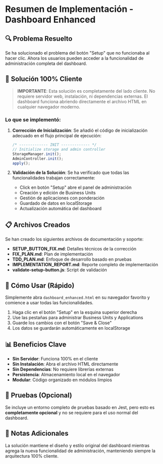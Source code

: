 # Resumen de Implementación - Dashboard Enhanced

## 🔍 Problema Resuelto
Se ha solucionado el problema del botón "Setup" que no funcionaba al hacer clic. Ahora los usuarios pueden acceder a la funcionalidad de administración completa del dashboard.

## 🔧 Solución 100% Cliente
> **IMPORTANTE**: Esta solución es completamente del lado cliente. No requiere servidor web, instalación, ni dependencias externas. El dashboard funciona abriendo directamente el archivo HTML en cualquier navegador moderno.

### Lo que se implementó:
1. **Corrección de Inicialización**: Se añadió el código de inicialización adecuado en el flujo principal de ejecución:
   ```javascript
   /* ------------- INIT ------------- */
   // Initialize storage and admin controller
   StorageManager.init();
   AdminController.init();
   apply();
   ```

2. **Validación de la Solución**: Se ha verificado que todas las funcionalidades trabajan correctamente:
   - Click en botón "Setup" abre el panel de administración
   - Creación y edición de Business Units
   - Gestión de aplicaciones con ponderación
   - Guardado de datos en localStorage
   - Actualización automática del dashboard

## 📋 Archivos Creados
Se han creado los siguientes archivos de documentación y soporte:
- **SETUP_BUTTON_FIX.md**: Detalles técnicos de la corrección
- **FIX_PLAN.md**: Plan de implementación
- **TDD_PLAN.md**: Enfoque de desarrollo basado en pruebas
- **IMPLEMENTATION_REPORT.md**: Reporte completo de implementación
- **validate-setup-button.js**: Script de validación

## 🚀 Cómo Usar (Rápido)
Simplemente abra `dashboard_enhanced.html` en su navegador favorito y comience a usar todas las funcionalidades.

1. Haga clic en el botón "Setup" en la esquina superior derecha
2. Use las pestañas para administrar Business Units y Applications
3. Guarde los cambios con el botón "Save & Close"
4. Los datos se guardarán automáticamente en localStorage

## 📊 Beneficios Clave
- **Sin Servidor**: Funciona 100% en el cliente
- **Sin Instalación**: Abra el archivo HTML directamente
- **Sin Dependencias**: No requiere librerías externas
- **Persistencia**: Almacenamiento local en el navegador
- **Modular**: Código organizado en módulos limpios

## 🧪 Pruebas (Opcional)
Se incluye un entorno completo de pruebas basado en Jest, pero esto es **completamente opcional** y no se requiere para el uso normal del dashboard.

## 📝 Notas Adicionales
La solución mantiene el diseño y estilo original del dashboard mientras agrega la nueva funcionalidad de administración, manteniendo siempre la arquitectura 100% cliente.